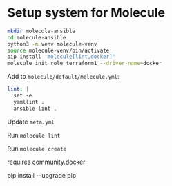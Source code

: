 # Setup system for Molecule

``` bash
mkdir molecule-ansible
cd molecule-ansible
python3 -m venv molecule-venv
source molecule-venv/bin/activate
pip install 'molecule[lint,docker]'
molecule init role terraform1 --driver-name=docker
```

Add to `molecule/default/molecule.yml`:
```yaml
lint: |
  set -e
  yamllint .
  ansible-lint .
```

Update `meta.yml`

Run `molecule lint`

Run `molecule create`


requires community.docker 

pip install --upgrade pip